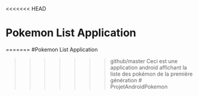 <<<<<<< HEAD
# Pokemon List Application #
=======
#Pokemon List Application
>>>>>>> github/master
Ceci est une application android affichant la liste des pokémon de la première génération # ProjetAndroidPokemon
